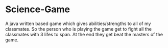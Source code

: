 # Science-Game
A java written based game which gives abilities/strengths to all of my classmates. So the person who is playing the game get to fight all the classmates with 3 lifes to span. At the end they get beat the masters of the game.
